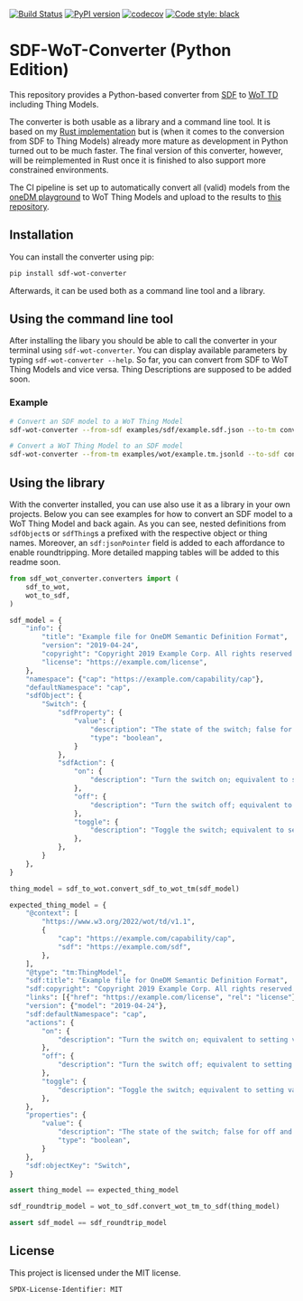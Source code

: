 [![Build Status](https://github.com/JKRhb/sdf-wot-converter-py/actions/workflows/build_status.yml/badge.svg)](https://github.com/JKRhb/sdf-wot-converter-py/actions/workflows/build_status.yml)
[![PyPI version](https://badge.fury.io/py/sdf-wot-converter.svg)](https://badge.fury.io/py/sdf-wot-converter)
[![codecov](https://codecov.io/gh/JKRhb/sdf-wot-converter-py/branch/main/graph/badge.svg?token=AWAN1GHKD8)](https://codecov.io/gh/JKRhb/sdf-wot-converter-py)
[![Code style: black](https://img.shields.io/badge/code%20style-black-000000.svg)](https://github.com/psf/black)

# SDF-WoT-Converter (Python Edition)

This repository provides a Python-based converter from [SDF](https://datatracker.ietf.org/doc/html/draft-ietf-asdf-sdf-05) to [WoT TD](https://www.w3.org/TR/wot-thing-description/) including Thing Models.

The converter is both usable as a library and a command line tool. It is based on my [Rust implementation](https://github.com/JKRhb/sdf-wot-converter) but is (when it comes to the conversion from SDF to Thing Models) already more mature as development in Python turned out to be much faster. The final version of this converter, however, will be reimplemented in Rust once it is finished to also support more constrained environments.

The CI pipeline is set up to automatically convert all (valid) models from the [oneDM playground](https://github.com/one-data-model/playground) to WoT Thing Models and upload to the results to [this repository](https://github.com/JKRhb/onedm-playground-wot-tm).

## Installation

You can install the converter using pip:

```sh
pip install sdf-wot-converter
```

Afterwards, it can be used both as a command line tool and a library.

## Using the command line tool

After installing the libary you should be able to call the converter in your terminal using `sdf-wot-converter`. You can display available parameters by typing `sdf-wot-converter --help`. So far, you can convert from SDF to WoT Thing Models and vice versa. Thing Descriptions are supposed to be added soon.

### Example

```bash
# Convert an SDF model to a WoT Thing Model
sdf-wot-converter --from-sdf examples/sdf/example.sdf.json --to-tm converted-example.tm.jsonld

# Convert a WoT Thing Model to an SDF model
sdf-wot-converter --from-tm examples/wot/example.tm.jsonld --to-sdf converted-example.sdf.json
```

## Using the library

With the converter installed, you can use also use it as a library in your own projects. Below you can see examples for how to convert an SDF model to a WoT Thing Model and back again. As you can see, nested definitions from `sdfObject`s or `sdfThing`s a prefixed with the respective object or thing names. Moreover, an `sdf:jsonPointer` field is added to each affordance to enable roundtripping. More detailed mapping tables will be added to this readme soon.

```python
from sdf_wot_converter.converters import (
    sdf_to_wot,
    wot_to_sdf,
)

sdf_model = {
    "info": {
        "title": "Example file for OneDM Semantic Definition Format",
        "version": "2019-04-24",
        "copyright": "Copyright 2019 Example Corp. All rights reserved.",
        "license": "https://example.com/license",
    },
    "namespace": {"cap": "https://example.com/capability/cap"},
    "defaultNamespace": "cap",
    "sdfObject": {
        "Switch": {
            "sdfProperty": {
                "value": {
                    "description": "The state of the switch; false for off and true for on.",
                    "type": "boolean",
                }
            },
            "sdfAction": {
                "on": {
                    "description": "Turn the switch on; equivalent to setting value to true."
                },
                "off": {
                    "description": "Turn the switch off; equivalent to setting value to false."
                },
                "toggle": {
                    "description": "Toggle the switch; equivalent to setting value to its complement."
                },
            },
        }
    },
}

thing_model = sdf_to_wot.convert_sdf_to_wot_tm(sdf_model)

expected_thing_model = {
    "@context": [
        "https://www.w3.org/2022/wot/td/v1.1",
        {
            "cap": "https://example.com/capability/cap",
            "sdf": "https://example.com/sdf",
        },
    ],
    "@type": "tm:ThingModel",
    "sdf:title": "Example file for OneDM Semantic Definition Format",
    "sdf:copyright": "Copyright 2019 Example Corp. All rights reserved.",
    "links": [{"href": "https://example.com/license", "rel": "license"}],
    "version": {"model": "2019-04-24"},
    "sdf:defaultNamespace": "cap",
    "actions": {
        "on": {
            "description": "Turn the switch on; equivalent to setting value to true.",
        },
        "off": {
            "description": "Turn the switch off; equivalent to setting value to false.",
        },
        "toggle": {
            "description": "Toggle the switch; equivalent to setting value to its complement.",
        },
    },
    "properties": {
        "value": {
            "description": "The state of the switch; false for off and true for on.",
            "type": "boolean",
        }
    },
    "sdf:objectKey": "Switch",
}

assert thing_model == expected_thing_model

sdf_roundtrip_model = wot_to_sdf.convert_wot_tm_to_sdf(thing_model)

assert sdf_model == sdf_roundtrip_model
```

## License

This project is licensed under the MIT license.

```
SPDX-License-Identifier: MIT
```
